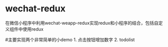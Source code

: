 # wechat-redux
在微信小程序中利用wechat-weapp-redux实现redux和小程序的结合，包括自定义组件中使用redux

#主要实现两个非常简单的小demo
    1. 点击按钮增加数字
    2. todolist
